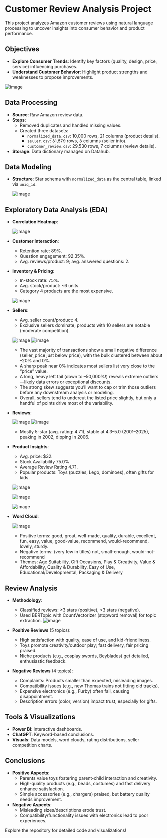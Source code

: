 # Customer Review Analysis Project

This project analyzes Amazon customer reviews using natural language processing to uncover insights into consumer behavior and product performance.

## Objectives
- **Explore Consumer Trends**: Identify key factors (quality, design, price, service) influencing purchases.
- **Understand Customer Behavior**: Highlight product strengths and weaknesses to propose improvements.

![image](https://github.com/user-attachments/assets/163a7bae-cc90-47ff-83b2-e52e8f63bb3b)

## Data Processing
- **Source**: Raw Amazon review data.
- **Steps**:
  - Removed duplicates and handled missing values.
  - Created three datasets:
    - `normalized_data.csv`: 10,000 rows, 21 columns (product details).
    - `seller.csv`: 31,579 rows, 3 columns (seller info).
    - `customer_review.csv`: 29,530 rows, 7 columns (review details).
- **Storage**: Data dictionary managed on Datahub.

## Data Modeling
- **Structure**: Star schema with `normalized_data` as the central table, linked via `uniq_id`.

   ![image](https://github.com/user-attachments/assets/c1ef7bb2-b834-4580-9688-e5c457b1d170)
  
## Exploratory Data Analysis (EDA)
- **Correlation Heatmap**:

  ![image](https://github.com/user-attachments/assets/3416efc4-7945-463b-9390-cb99f8a98283)

- **Customer Interaction**:
  - Retention rate: 89%.
  - Question engagement: 92.35%.
  - Avg. reviews/product: 9; avg. answered questions: 2.

- **Inventory & Pricing**:
  - In-stock rate: 75%.
  - Avg. stock/product: ~6 units.
  - Category 4 products are the most expensive.

  ![image](https://github.com/user-attachments/assets/f981dcfe-4890-4425-b053-f96878aec955)


- **Sellers**:
  - Avg. seller count/product: 4.
  - Exclusive sellers dominate; products with 10 sellers are notable (moderate competition).
  
  ![image](https://github.com/user-attachments/assets/c1410fc2-b371-4d39-a4aa-4dafab3071cd)
  ![image](https://github.com/user-attachments/assets/0f5c5bac-13a6-4f63-8e2f-f0f6bbc2c3a6)


    - The vast majority of transactions show a small negative difference (seller_price just below price), with the bulk clustered between about –20% and 0%. 
    - A sharp peak near 0% indicates most sellers list very close to the “price” value. 
    - A long, heavy left tail (down to –50,000%!) reveals extreme outliers—likely data errors or exceptional discounts. 
    - The strong skew suggests you’ll want to cap or trim those outliers before any downstream analysis or modeling. 
    - Overall, sellers tend to undercut the listed price slightly, but only a handful of points drive most of the variability.

- **Reviews**:

  ![image](https://github.com/user-attachments/assets/2fe93078-2611-491f-942d-62e4c725f018)
  ![image](https://github.com/user-attachments/assets/ee4138e7-c460-4599-92aa-f0e47b203d69)

  
  - Mostly 5-star (avg. rating: 4.71), stable at 4.3–5.0 (2001–2025), peaking in 2002, dipping in 2006.
  
- **Product Insights**:
  - Avg. price: $32.
  - Stock Availability 75.0%
  - Average Review Rating 4.71.
  - Popular products: Toys (puzzles, Lego, dominoes), often gifts for kids.

  ![image](https://github.com/user-attachments/assets/45aa027a-ddd4-4963-a070-53a125aeab31)

  ![image](https://github.com/user-attachments/assets/82d441dd-df84-4adc-989c-65ddc1375611)
  
  ![image](https://github.com/user-attachments/assets/ab4add98-d094-49d3-9639-e32d76a051cd)


- **Word Cloud**:

  ![image](https://github.com/user-attachments/assets/1690d610-9bc2-4daf-9a5a-0ac993d73b69)

  - Positive terms: good, great, well-made, quality, durable, excellent, fun, easy, value, good-value, recommend, would-recommend, lovely, sturdy.
  - Negative terms: (very few in titles) not, small-enough, would-not-recommend
  - Themes: Age Suitability, Gift Occasions, Play & Creativity, Value & Affordability, Quality & Durability, Easy of Use, Educational/Developmental, Packaging & Delivery
## Review Analysis
- **Methodology**:
  - Classified reviews: ≥3 stars (positive), <3 stars (negative).
  - Used BERTopic with CountVectorizer (stopword removal) for topic extraction.
  ![image](https://github.com/user-attachments/assets/f326fab7-9c8a-441b-bead-126a53648c7d)

- **Positive Reviews** (5 topics):
  - High satisfaction with quality, ease of use, and kid-friendliness.
  - Toys promote creativity/outdoor play; fast delivery, fair pricing praised.
  - Niche products (e.g., cosplay swords, Beyblades) get detailed, enthusiastic feedback.
- **Negative Reviews** (4 topics):
  - Complaints: Products smaller than expected, misleading images.
  - Compatibility issues (e.g., new Thomas trains not fitting old tracks).
  - Expensive electronics (e.g., Furby) often fail, causing disappointment.
  - Description errors (color, version) impact trust, especially for gifts.

## Tools & Visualizations
- **Power BI**: Interactive dashboards.
- **ChatGPT**: Keyword-based conclusions.
- **Visuals**: Data models, word clouds, rating distributions, seller competition charts.

## Conclusions
- **Positive Aspects**:
  - Parents value toys fostering parent-child interaction and creativity.
  - High-quality products (e.g., beads, costumes) and fast delivery enhance satisfaction.
  - Simple accessories (e.g., chargers) praised, but battery quality needs improvement.
- **Negative Aspects**:
  - Misleading sizes/descriptions erode trust.
  - Compatibility/functionality issues with electronics lead to poor experiences.

Explore the repository for detailed code and visualizations!

